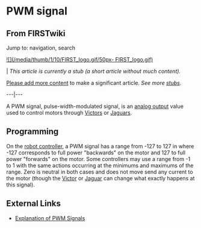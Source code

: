 # PWM signal

## From FIRSTwiki

Jump to: navigation, search

[![](/media/thumb/1/10/FIRST_logo.gif/50px-
FIRST_logo.gif)](Image:FIRST_logo.gif)

| _This article is currently a stub (a short article without much content)._

[Please add more content](http://www.firstwiki.net/index.php?title=PWM_signal&action=edit "http://www.firstwiki.net/index.php?title=PWM_signal&action=edit") to make a significant article. _See more [stubs](Special:Shortpages "Special:Shortpages")._

---|---

A PWM signal, pulse-width-modulated signal, is an [analog output](/index.php?title=Analog_output&action=edit "Analog output") value used to control motors through [Victors](Victor "Victor") or [Jaguars](Jaguar "Jaguar").

## Programming

On the [robot controller](robot-controller), a PWM signal has a range from -127 to 127 in where -127 corresponds to full power "backwards" on the motor and 127 to full power "forwards" on the motor. Some controllers may use a range from -1 to 1 with the same actions occurring at the minimums and maximums of the range. Zero is neutral in both cases and does not move send any current to the motor (though the [Victor](Victor "Victor") or [Jaguar](Jaguar "Jaguar") can change what exactly happens at this signal).

## External Links

- [Explanation of PWM Signals](http://www.powerdesignersusa.com/InfoWeb/design_center/articles/PWM/pwm.shtm "http://www.powerdesignersusa.com/InfoWeb/design_center/articles/PWM/pwm.shtm")
